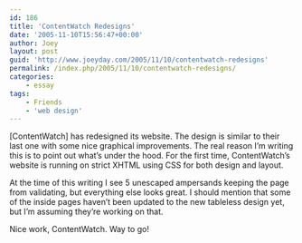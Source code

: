 ```yaml
---
id: 186
title: 'ContentWatch Redesigns'
date: '2005-11-10T15:56:47+00:00'
author: Joey
layout: post
guid: 'http://www.joeyday.com/2005/11/10/contentwatch-redesigns'
permalink: /index.php/2005/11/10/contentwatch-redesigns/
categories:
    - essay
tags:
    - Friends
    - 'web design'
---
```


\[ContentWatch\] has redesigned its website. The design is similar to their last one with some nice graphical improvements. The real reason I’m writing this is to point out what’s under the hood. For the first time, ContentWatch’s website is running on strict XHTML using CSS for both design and layout.

At the time of this writing I see 5 unescaped ampersands keeping the page from validating, but everything else looks great. I should mention that some of the inside pages haven’t been updated to the new tableless design yet, but I’m assuming they’re working on that.

Nice work, ContentWatch. Way to go!